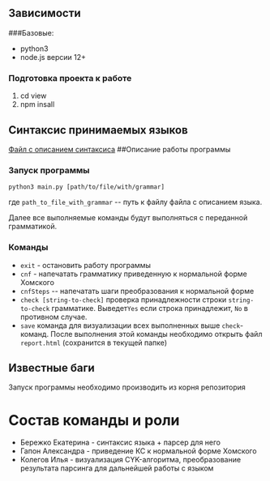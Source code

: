 ## Зависимости
###Базовые:
* python3
* node.js версии 12+
### Подготовка проекта к работе
1. cd view
2. npm insall
## Синтаксис принимаемых языков
[Файл с описанием синтаксиса](./src/grammar/Grammar.md)
##Описание работы программы
### Запуск программы
```
python3 main.py [path/to/file/with/grammar]
```
где ```path_to_file_with_grammar``` -- путь к файлу файла с описанием языка.

Далее все выполняемые команды будут выполняться с переданной грамматикой.

### Команды
* ```exit``` - остановить работу программы
* ```cnf``` - напечатать грамматику приведенную к нормальной форме Хомского
* ```cnfSteps``` -- напечатать шаги преобразования к нормальной форме
* ```check [string-to-check]``` проверка принадлежности строки ```string-to-check``` грамматике. 
Выведет```Yes``` если строка принадлежит, ```No``` в противном случае.
* ```save``` команда для визуализации всех выполненных выше ```check```-команд.
После выполнения этой команды необходимо открыть файл ```report.html``` (сохранится в текущей папке)

## Известные баги
Запуск программы необходимо производить из корня репозитория

# Состав команды и роли
* Бережко Екатерина - синтаксис языка + парсер для него
* Гапон Александра - приведение КС к нормальной форме Хомского
* Колегов Илья - визуализация CYK-алгоритма, преобразование результата парсинга для дальнейшей работы с языком